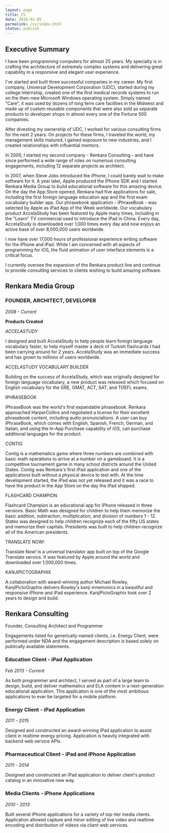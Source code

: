 ```yaml
---
layout: page
title: CV
date: 2016-02-05
permalink: /cv/index.html
status: publish
---
```


## Executive Summary

I have been programming computers for almost 25 years. My specialty is in crafting the architecture of extremely complex systems and delivering great capability in a responsive and elegant user experience.

I've started and built three successful companies in my career. My first company, Universal Development Corporation (UDC), started during my college internship, created one of the first medical records systems to run on the then-new Microsoft Windows operating system. Simply named "Care", it was used by dozens of long term care facilities in the Midwest and made up of custom reusable components that were also sold as separate products to developer shops in almost every one of the Fortune 500 companies.

After divesting my ownership of UDC, I worked for various consulting firms for the next 2 years. On projects for these firms, I traveled the world, my management skills matured, I gained exposure to new industries, and I created relationships with influential mentors.

In 2000, I started my second company - Renkara Consulting - and have since performed a wide range of roles on numerous consulting engagements, including 12 separate projects as architect.

In 2007, when Steve Jobs introduced the iPhone, I could barely wait to make software for it. A year later, Apple produced the iPhone SDK and I started Renkara Media Group to build educational software for this amazing device. On the day the App Store opened, Renkara had five applications for sale, including the first foreign language education app and the first exam vocabulary builder app. Our phrasebook application - iPhraseBook - was selected by Apple as iPad App of the Week worldwide. Our vocabulary product AccelaStudy has been featured by Apple many times, including in the "Learn" TV commercial used to introduce the iPad in China. Every day, AccelaStudy is downloaded over 1,000 times every day and now enjoys an active base of over 8,000,000 users worldwide.

I now have over 17,000 hours of professional experience writing software for the iPhone and iPad. While I am concerned with all aspects of programming for iOS, the fluid animation of user interface elements is a critical focus.

I currently oversee the expansion of the Renkara product line and continue to provide consulting services to clients wishing to build amazing software.




## Renkara Media Group

### FOUNDER, ARCHITECT, DEVELOPER

_2008 - Current_

**Products Created**

_ACCELASTUDY_

I designed and built AccelaStudy to help people learn foreign language vocabulary faster, to help myself master a deck of Turkish flashcards I had been carrying around for 2 years. AccelaStudy was an immediate success and has grown to millions of users worldwide.

ACCELASTUDY VOCABULARY BUILDER

Building on the success of AccelaStudy, which was originally designed for foreign language vocabulary, a new product was released which focused on English vocabulary for the GRE, GMAT, ACT, SAT, and TOEFL exams.

IPHRASEBOOK

iPhraseBook was the world's first expandable phrasebook. Renkara approached HarperCollins and negotiated a license for their excellent phrasebook content, including audio pronunciations. A user can buy iPhraseBook, which comes with English, Spanish, French, German, and Italian, and using the In-App Purchase capability of iOS, can purchase additional languages for the product.

CONTIG

Contig is a mathematics game where three numbers are combined with basic math operations to arrive at a number on a gameboard. It is a competitive tournament game in many school districts around the United States. Contig was Renkara's first iPad application and one of the applications built without a physical device to test with. At the time development started, the iPad was not yet released and it was a race to have the product in the App Store on the day the iPad shipped.

FLASHCARD CHAMPION

Flashcard Champion is an educational app for iPhone released in three versions. Basic Math was designed for children to help them memorize the basic addition, subtraction, multiplication, and division of numbers 1 - 12. States was designed to help children recognize each of the fifty US states and memorize their capitals. Presidents was built to help children recognize all of the American presidents.

TRANSLATE NOW!

Translate Now! is a universal translator app built on top of the Google Translate service. It was featured by Apple around the world and downloaded over 1,000,000 times.

KANJIPICTOGRAPHIX

A collaboration with award-winning author Michael Rowley, KanjiPictoGraphix delivers Rowley's kanji mnemonics in a beautiful and responsive iPhone and iPad experience. KanjiPictoGraphix took over 2 years to design and build.






## Renkara Consulting

Founder, Consulting Architect and Programmer

Engagements listed for generically-named clients, i.e. Energy Client, were performed under NDA and the engagement description is based solely on publically available statements.

### Education Client - iPad Application

*Feb 2013 - Current*

As both programmer and architect, I served as part of a large team to design, build, and deliver mathematics and ELA content in a next-generation educational application. This application is one of the most ambitious applications to ever be targeted for a mobile platform.

### Energy Client - iPad Application

*2011 - 2015*

Designed and constructed an award-winning iPad application to assist client in realtime energy pricing. Application is heavily integrated with backend web service APIs. 

### Pharmaceutical Client - iPad and iPhone Application

*2011 - 2014*

Designed and constructed an iPad application to deliver client's product catalog in an innovative new way. 

### Media Clients - iPhone Applications

*2010 - 2013*

Built several iPhone applications for a variety of top-tier media clients. Application allowed capture and minor editing of live video and realtime encoding and distribution of videos via client web services.

